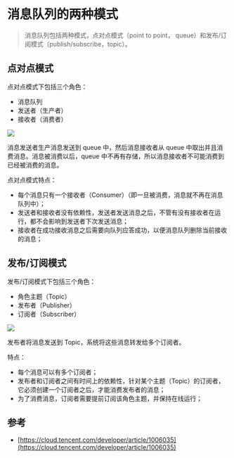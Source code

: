 # 消息队列的两种模式

> 消息队列包括两种模式，点对点模式（point to point， queue）和发布/订阅模式（publish/subscribe，topic）。

## 点对点模式

点对点模式下包括三个角色：

- 消息队列
- 发送者（生产者）
- 接收者（消费者）

![](https://imgs.dreamcat.ink/byte/1644289765651.png)

消息发送者生产消息发送到 queue 中，然后消息接收者从 queue 中取出并且消费消息。消息被消费以后，queue 中不再有存储，所以消息接收者不可能消费到已经被消费的消息。

点对点模式特点：

- 每个消息只有一个接收者（Consumer）（即一旦被消费，消息就不再在消息队列中）；
- 发送者和接收者没有依赖性，发送者发送消息之后，不管有没有接收者在运行，都不会影响到发送者下次发送消息；
- 接收者在成功接收消息之后需要向队列应答成功，以便消息队列删除当前接收的消息；

## 发布/订阅模式

发布/订阅模式下包括三个角色：

- 角色主题（Topic）
- 发布者（Publisher）
- 订阅者（Subscriber）

![](https://imgs.dreamcat.ink/byte/1644291599612.png)

发布者将消息发送到 Topic，系统将这些消息转发给多个订阅者。

特点：

- 每个消息可以有多个订阅者；
- 发布者和订阅者之间有时间上的依赖性，针对某个主题（Topic）的订阅者，它必须创建一个订阅者之后，才能消费发布者的消息；
- 为了消费消息，订阅者需要提前订阅该角色主题，并保持在线运行；

## 参考

- [https://cloud.tencent.com/developer/article/1006035](https://cloud.tencent.com/developer/article/1006035)
